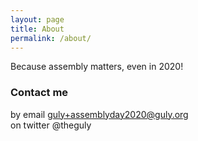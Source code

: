 ```yaml
---
layout: page
title: About
permalink: /about/
---
```


Because assembly matters, even in 2020!

### Contact me

by email [guly+assemblyday2020@guly.org](mailto:guly+assemblyday2020@guly.org)  
on twitter @theguly
